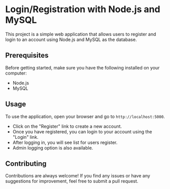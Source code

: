 # Login/Registration with Node.js and MySQL

This project is a simple web application that allows users to register and login to an account using Node.js and MySQL as the database.

## Prerequisites

Before getting started, make sure you have the following installed on your computer:

- Node.js
- MySQL

## Usage

To use the application, open your browser and go to `http://localhost:5000`.

- Click on the "Register" link to create a new account.
- Once you have registered, you can login to your account using the "Login" link.
- After logging in, you will see list for users register.
- Admin logging option is also available.

## Contributing

Contributions are always welcome! If you find any issues or have any suggestions for improvement, feel free to submit a pull request.
